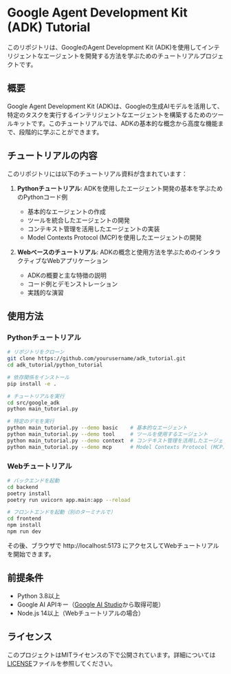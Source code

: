 # Google Agent Development Kit (ADK) Tutorial

このリポジトリは、GoogleのAgent Development Kit (ADK)を使用してインテリジェントなエージェントを開発する方法を学ぶためのチュートリアルプロジェクトです。

## 概要

Google Agent Development Kit (ADK)は、Googleの生成AIモデルを活用して、特定のタスクを実行するインテリジェントなエージェントを構築するためのツールキットです。このチュートリアルでは、ADKの基本的な概念から高度な機能まで、段階的に学ぶことができます。

## チュートリアルの内容

このリポジトリには以下のチュートリアル資料が含まれています：

1. **Pythonチュートリアル**: ADKを使用したエージェント開発の基本を学ぶためのPythonコード例
   - 基本的なエージェントの作成
   - ツールを統合したエージェントの開発
   - コンテキスト管理を活用したエージェントの実装
   - Model Contexts Protocol (MCP)を使用したエージェントの開発

2. **Webベースのチュートリアル**: ADKの概念と使用方法を学ぶためのインタラクティブなWebアプリケーション
   - ADKの概要と主な特徴の説明
   - コード例とデモンストレーション
   - 実践的な演習

## 使用方法

### Pythonチュートリアル

```bash
# リポジトリをクローン
git clone https://github.com/yourusername/adk_tutorial.git
cd adk_tutorial/python_tutorial

# 依存関係をインストール
pip install -e .

# チュートリアルを実行
cd src/google_adk
python main_tutorial.py

# 特定のデモを実行
python main_tutorial.py --demo basic    # 基本的なエージェント
python main_tutorial.py --demo tool     # ツールを使用するエージェント
python main_tutorial.py --demo context  # コンテキスト管理を活用したエージェント
python main_tutorial.py --demo mcp      # Model Contexts Protocol (MCP)を使用するエージェント
```

### Webチュートリアル

```bash
# バックエンドを起動
cd backend
poetry install
poetry run uvicorn app.main:app --reload

# フロントエンドを起動（別のターミナルで）
cd frontend
npm install
npm run dev
```

その後、ブラウザで http://localhost:5173 にアクセスしてWebチュートリアルを開始できます。

## 前提条件

- Python 3.8以上
- Google AI APIキー（[Google AI Studio](https://ai.google.dev/)から取得可能）
- Node.js 14以上（Webチュートリアルの場合）

## ライセンス

このプロジェクトはMITライセンスの下で公開されています。詳細については[LICENSE](LICENSE)ファイルを参照してください。
